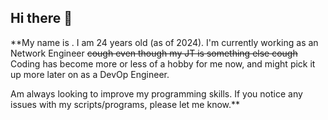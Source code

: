 ## Hi there 👋

**My name is <private>. I am 24 years old (as of 2024).
I'm currently working as an Network Engineer ~~cough even though my JT is something else cough~~
Coding has become more or less of a hobby for me now, and might pick it up more later on as a DevOp Engineer.

Am always looking to improve my programming skills. If you notice any issues with my scripts/programs, please let me know.**
